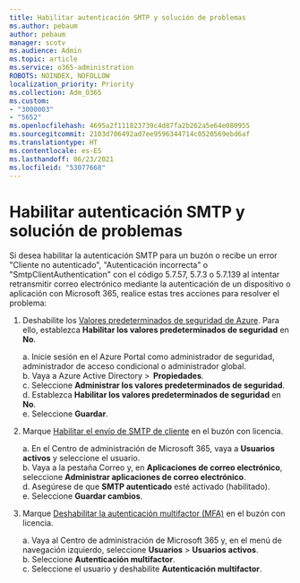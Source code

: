 ```yaml
---
title: Habilitar autenticación SMTP y solución de problemas
ms.author: pebaum
author: pebaum
manager: scotv
ms.audience: Admin
ms.topic: article
ms.service: o365-administration
ROBOTS: NOINDEX, NOFOLLOW
localization_priority: Priority
ms.collection: Adm_O365
ms.custom:
- "3000003"
- "5652"
ms.openlocfilehash: 4695a2f111823739c4d87fa2b262a5e64e080955
ms.sourcegitcommit: 2103d706492ad7ee9596344714c0520569ebd6af
ms.translationtype: HT
ms.contentlocale: es-ES
ms.lasthandoff: 06/23/2021
ms.locfileid: "53077668"
---
```

# <a name="enable-smtp-authentication-and-troubleshooting"></a>Habilitar autenticación SMTP y solución de problemas

Si desea habilitar la autenticación SMTP para un buzón o recibe un error "Cliente no autenticado", "Autenticación incorrecta" o "SmtpClientAuthentication" con el código 5.7.57, 5.7.3 o 5.7.139 al intentar retransmitir correo electrónico mediante la autenticación de un dispositivo o aplicación con Microsoft 365, realice estas tres acciones para resolver el problema:

1. Deshabilite los [Valores predeterminados de seguridad de Azure](/azure/active-directory/fundamentals/concept-fundamentals-security-defaults). Para ello, establezca **Habilitar los valores predeterminados de seguridad** en **No**.

    a. Inicie sesión en el Azure Portal como administrador de seguridad, administrador de acceso condicional o administrador global.<BR/>
    b. Vaya a Azure Active Directory >  **Propiedades**.<BR/>
    c. Seleccione **Administrar los valores predeterminados de seguridad**.<BR/>
    d. Establezca **Habilitar los valores predeterminados de seguridad** en **No**.<BR/>
    e. Seleccione **Guardar**.

2. Marque [Habilitar el envío de SMTP de cliente](/exchange/clients-and-mobile-in-exchange-online/authenticated-client-smtp-submission#enable-smtp-auth-for-specific-mailboxes) en el buzón con licencia.

    a. En el Centro de administración de Microsoft 365, vaya a **Usuarios activos** y seleccione el usuario.<BR/>
    b. Vaya a la pestaña Correo y, en **Aplicaciones de correo electrónico**, seleccione **Administrar aplicaciones de correo electrónico**.<BR/>
    d. Asegúrese de que **SMTP autenticado** esté activado (habilitado).<BR/>
    e. Seleccione **Guardar cambios**.<BR/>

3. Marque [Deshabilitar la autenticación multifactor (MFA)](/microsoft-365/admin/security-and-compliance/set-up-multi-factor-authentication#turn-off-legacy-per-user-mfa) en el buzón con licencia.

    a. Vaya al Centro de administración de Microsoft 365 y, en el menú de navegación izquierdo, seleccione **Usuarios** > **Usuarios activos**.<BR/>
    b. Seleccione **Autenticación multifactor**.<BR/>
    c. Seleccione el usuario y deshabilite **Autenticación multifactor**.<BR/>
